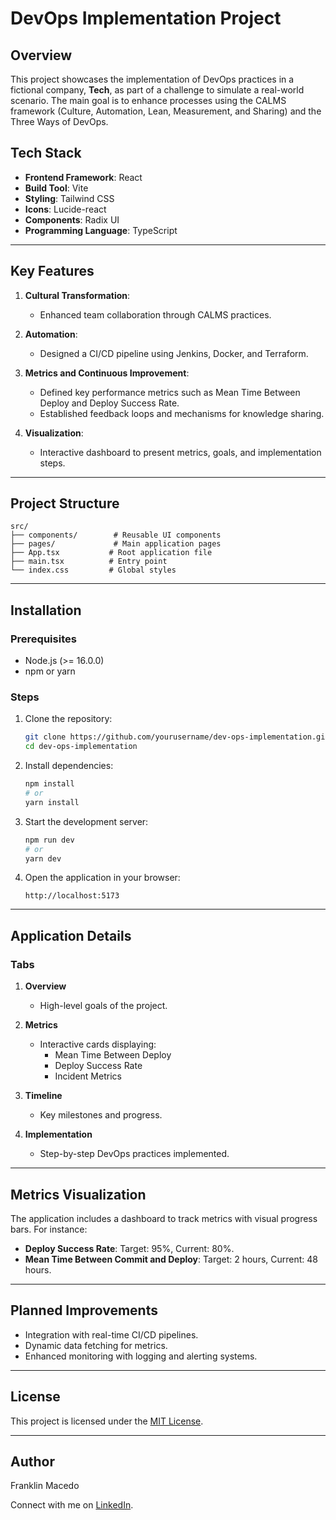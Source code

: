 # DevOps Implementation Project

## Overview

This project showcases the implementation of DevOps practices in a fictional company, **Tech**, as part of a challenge to simulate a real-world scenario. The main goal is to enhance processes using the CALMS framework (Culture, Automation, Lean, Measurement, and Sharing) and the Three Ways of DevOps.

## Tech Stack

- **Frontend Framework**: React
- **Build Tool**: Vite
- **Styling**: Tailwind CSS
- **Icons**: Lucide-react
- **Components**: Radix UI
- **Programming Language**: TypeScript

---

## Key Features

1. **Cultural Transformation**: 
   - Enhanced team collaboration through CALMS practices.

2. **Automation**:
   - Designed a CI/CD pipeline using Jenkins, Docker, and Terraform.

3. **Metrics and Continuous Improvement**:
   - Defined key performance metrics such as Mean Time Between Deploy and Deploy Success Rate.
   - Established feedback loops and mechanisms for knowledge sharing.

4. **Visualization**:
   - Interactive dashboard to present metrics, goals, and implementation steps.

---

## Project Structure

```plaintext
src/
├── components/        # Reusable UI components
├── pages/             # Main application pages
├── App.tsx           # Root application file
├── main.tsx          # Entry point
└── index.css         # Global styles
```

---

## Installation

### Prerequisites

- Node.js (>= 16.0.0)
- npm or yarn

### Steps

1. Clone the repository:

   ```bash
   git clone https://github.com/yourusername/dev-ops-implementation.git
   cd dev-ops-implementation
   ```

2. Install dependencies:

   ```bash
   npm install
   # or
   yarn install
   ```

3. Start the development server:

   ```bash
   npm run dev
   # or
   yarn dev
   ```

4. Open the application in your browser:

   ```
   http://localhost:5173
   ```

---

## Application Details

### Tabs

1. **Overview**
   - High-level goals of the project.

2. **Metrics**
   - Interactive cards displaying:
     - Mean Time Between Deploy
     - Deploy Success Rate
     - Incident Metrics

3. **Timeline**
   - Key milestones and progress.

4. **Implementation**
   - Step-by-step DevOps practices implemented.

---

## Metrics Visualization

The application includes a dashboard to track metrics with visual progress bars. For instance:

- **Deploy Success Rate**: Target: 95%, Current: 80%.
- **Mean Time Between Commit and Deploy**: Target: 2 hours, Current: 48 hours.

---

## Planned Improvements

- Integration with real-time CI/CD pipelines.
- Dynamic data fetching for metrics.
- Enhanced monitoring with logging and alerting systems.

---

## License

This project is licensed under the [MIT License](LICENSE).

---

## Author

Franklin Macedo

Connect with me on [LinkedIn](https://www.linkedin.com/in/franklin-macedo-dev/).
